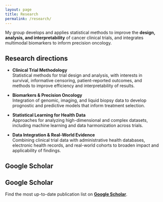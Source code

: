 ```yaml
---
layout: page
title: Research
permalink: /research/
---
```


My group develops and applies statistical methods to improve the **design, analysis, and interpretability** of cancer clinical trials, and integrates multimodal biomarkers to inform precision oncology.

## Research directions
- **Clinical Trial Methodology**  
  Statistical methods for trial design and analysis, with interests in survival, informative censoring, patient-reported outcomes, and methods to improve efficiency and interpretability of results.  

- **Biomarkers & Precision Oncology**  
  Integration of genomic, imaging, and liquid biopsy data to develop prognostic and predictive models that inform treatment selection.  

- **Statistical Learning for Health Data**  
  Approaches for analyzing high-dimensional and complex datasets, including machine learning and data harmonization across trials.  

- **Data Integration & Real-World Evidence**  
  Combining clinical trial data with administrative health databases, electronic health records, and real-world cohorts to broaden impact and applicability of findings.  


## Google Scholar
## Google Scholar
Find the most up-to-date publication list on **[Google Scholar](https://scholar.google.com/citations?user=3loMCisAAAAJ&hl=en)**.
